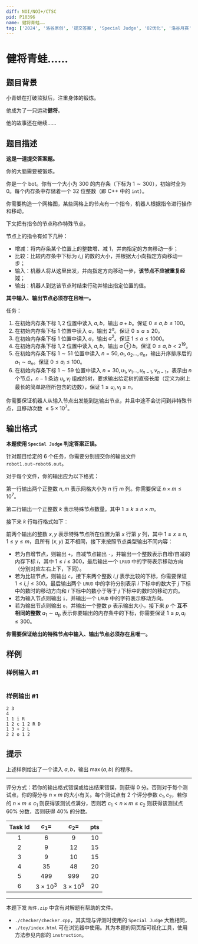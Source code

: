 ```yaml
---
diff: NOI/NOI+/CTSC
pid: P10396
name: 健将青蛙……
tag: ['2024', '洛谷原创', '提交答案', 'Special Judge', 'O2优化', '洛谷月赛']
---
```

# 健将青蛙……
## 题目背景

小青蛙在打破监狱后，注重身体的锻炼。

他成为了一只运动**健将**。

他的故事还在继续……
## 题目描述

**这是一道提交答案题。**

你的大脑需要被锻炼。

你是一个 bot。你有一个大小为 $300$ 的内存条（下标为 $1\sim 300$），初始时全为 $0$。每个内存条中存储着一个 $32$ 位整数（即 C++ 中的 `int`）。

你需要构造一个网格图，某些网格上的节点有一个指令，机器人根据指令进行操作和移动。

下文把有指令的节点称作特殊节点。

节点上的指令有如下几种：

- 增减：将内存条某个位置上的整数增、减 $1$，并向指定的方向移动一步；
- 比较：比较内存条中下标为 $i,j$ 的数的大小，并根据大小向指定方向移动一步；
- 输入：机器人将从这里出发，并向指定方向移动一步，**该节点不应被重复经过**；
- 输出：机器人到达该节点时结束行动并输出指定位置的值。

**其中输入、输出节点必须存在且唯一。**

任务：

1. 在初始内存条下标 $1,2$ 位置中读入 $a,b$，输出 $a+b$。保证 $0\leq a,b\leq 100$。
2. 在初始内存条下标 $1$ 位置中读入 $a$，输出 $2^a$。保证 $0\leq a\leq 20$。
3. 在初始内存条下标 $1$ 位置中读入 $a$，输出 $a^2$。保证 $1\leq a\leq 1000$。
4. 在初始内存条下标 $1,2$ 位置中读入 $a,b$，输出 $a\oplus b$。保证 $0\leq a,b<2^{19}$。
5. 在初始内存条下标 $1\sim 51$ 位置中读入 $n=50,a_1,a_2\dotsc,a_n$，输出升序排序后的 $a_1\sim a_n$。保证 $0\leq a_i\leq100$。
6. 在初始内存条下标 $1\sim 59$ 位置中读入 $n=30,u_1,v_1\dotsc,u_{n-1},v_{n-1}$，表示由 $n$ 个节点，$n-1$ 条边 $u_i,v_i$ 组成的树，要求输出给定树的直径长度（定义为树上最长的简单路径所包含的边数），保证 $1\leq u_i,v_i\leq n$。

你需要保证机器人从输入节点出发能到达输出节点，并且中途不会访问到非特殊节点，且移动次数 $\leq 5\times 10^7$。
## 输出格式

**本题使用 `Special Judge` 判定答案正误。**

针对题目给定的 $6$ 个任务，你需要分别提交你的输出文件 `robot1.out~robot6.out`。

对于每个文件，你的输出应为以下格式：

第一行输出两个正整数 $n,m$ 表示网格大小为 $n$ 行 $m$ 列。你需要保证 $n\times m\leq 10^7$。

第二行输出一个正整数 $k$ 表示特殊节点数量。其中 $1\leq k \leq n \times m$。

接下来 $k$ 行每行格式如下：

前两个输出的整数 $x,y$ 表示特殊节点所在位置为第 $x$ 行第 $y$ 列，其中 $1\leq x\leq n,1\leq y\leq m$，且所有 $(x,y)$ 互不相同，接下来按照节点类型输出不同内容：

- 若为自增节点，则输出 `+`，自减节点输出 `-`，并输出一个整数表示自增/自减的内存下标 $i$，其中 $1\leq i\leq 300$，最后输出一个 `LRUD` 中的字符表示移动方向（分别对应左右上下，下同）。
- 若为比较节点，则输出 `c`，接下来两个整数 $i,j$ 表示比较的下标，你需要保证 $1\leq i,j\leq 300$。最后输出两个 `LRUD` 中的字符分别表示 $i$ 下标中的数大于 $j$ 下标中的数时的移动方向和 $i$ 下标中的数小于等于 $j$ 下标中的数时的移动方向。
- 若为输入节点则输出 `i`，并输出一个 `LRUD` 中的字符表示移动方向。
- 若为输出节点则输出 `o`，并输出一个整数 $p$ 表示输出大小，接下来 $p$ 个 **互不相同的整数** $a_1\sim a_p$ 表示你要输出的内存条中的下标，你需要保证 $1\leq p,a_i\leq 300$。

**你需要保证给出的特殊节点中输入、输出节点必须存在且唯一。**
## 样例

### 样例输入 #1
```

```
### 样例输出 #1
```
2 3
4
1 1 i R
1 2 c 1 2 R D
1 3 + 2 L
2 2 o 1 2
```
## 提示

上述样例给出了一个读入 $a,b$，输出 $\max(a,b)$ 的程序。

------------


评分方式：若你的输出格式错误或给出结果错误，则获得 $0$ 分。否则对于每个测试点，你的得分与 $n\times m$ 的大小有关。每个测试点有 $2$ 个评分参数 $c_1,c_2$，若你的 $n\times m\leq c_1$ 则获得该测试点满分，否则若 $c_1< n\times m\leq c_2$ 则获得该测试点 $60\%$ 分数，否则获得 $40\%$ 的分数。

| Task Id | $c_1 =$ | $c_2 =$ | pts |
| :----------: | :----------: | :----------: | :----------: |
| 1 | $6$ | $9$ | $10$ |
| 2 | $9$ | $12$ | $15$ |
| 3 | $9$ | $10$ | $15$ |
| 4 | $35$ | $48$ | $20$ |
| 5 | $499$ | $999$ | $20$ |
| 6 | $3\times 10^3$ | $3\times 10^5$ | $20$ |



------------

本题下发 `附件.zip` 中含有对解题有帮助的文件。

- `./checker/checker.cpp`，其实现与评测时使用的 `Special Judge` 大致相同，
- `./toy/index.html` 可在浏览器中使用。其为本题的网页版可视化工具，使用方法参见内部的 `instruction`。
